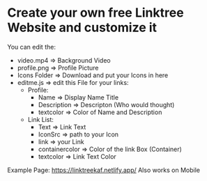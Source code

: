 # Create your own free Linktree Website and customize it

You can edit the:
  - video.mp4 => Background Video
  - profile.png => Profile Picture
  - Icons Folder => Download and put your Icons in here
  - editme.js => edit this File for your links:
      - Profile:
          - Name => Display Name Title
          - Description => Descripton (Who would thought)
          - textcolor => Color of Name and Description
      - Link List:
        - Text => Link Text
        - IconSrc => path to your Icon
        - link => your Link
        - containercolor => Color of the link Box (Container)
        - textcolor => Link Text Color

Example Page: https://linktreekaf.netlify.app/
Also works on Mobile
